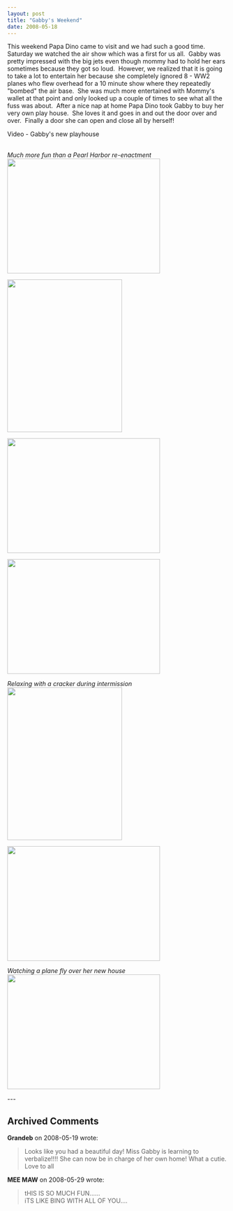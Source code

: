 ```yaml
---
layout: post
title: "Gabby's Weekend"
date: 2008-05-18
---
```


<p>This weekend Papa Dino came to visit and we had such a good time.  Saturday we watched the air show which was a first for us all.  Gabby was pretty impressed with the big jets even though mommy had to hold her ears sometimes because they got so loud.  However, we realized that it is going to take a lot to entertain her because she completely ignored 8 - WW2 planes who flew overhead for a 10 minute show where they repeatedly "bombed" the air base.  She was much more entertained with Mommy's wallet at that point and only looked up a couple of times to see what all the fuss was about.  After a nice nap at home Papa Dino took Gabby to buy her very own play house.  She loves it and goes in and out the door over and over.  Finally a door she can open and close all by herself!  </p>
<div id="Playhouse">Video - Gabby's new playhouse</div>
<script type="text/javascript"> var so = new SWFObject("http://i170.photobucket.com/player.swf?file=http://vid170.photobucket.com/albums/u252/mjpalad/P1020792.flv", "Playhouse", "430", "389", "8", "#EDEBDA"); so.write("Playhouse"); </script>
<br/>
<p><em>Much more fun than a Pearl Harbor re-enactment<br/>
</em><img alt="" height="263" src="/thepaladinos/assets/images/2008-05-18-P1020760(Custom).JPG" width="350"/></p>
<p><img alt="" height="350" src="/thepaladinos/assets/images/2008-05-18-P1020749(Custom).JPG" width="263"/></p>
<p><img alt="" height="263" src="/thepaladinos/assets/images/2008-05-18-P1020761(Custom).JPG" width="350"/></p>
<p><img alt="" height="263" src="/thepaladinos/assets/images/2008-05-18-P1020754(Custom).JPG" width="350"/></p>
<p><em>Relaxing with a cracker during intermission<br/>
</em><img alt="" height="350" src="/thepaladinos/assets/images/2008-05-18-P1020770(Custom).JPG" width="263"/></p>
<p><img alt="" height="263" src="/thepaladinos/assets/images/2008-05-18-P1020782(Custom).JPG" width="350"/></p>
<p><em>Watching a plane fly over her new house<br/>
</em><img alt="" height="263" src="/thepaladinos/assets/images/2008-05-18-P1020790(Custom).JPG" width="350"/></p>
---

## Archived Comments

**Grandeb** on 2008-05-19 wrote:

> Looks like you had a beautiful day!  Miss Gabby is learning to verbalize!!!!  She can now be in charge of her own home!  What a cutie.  Love to all

**MEE MAW** on 2008-05-29 wrote:

> tHIS IS SO MUCH FUN......<br>iTS LIKE BING WITH ALL OF YOU....

